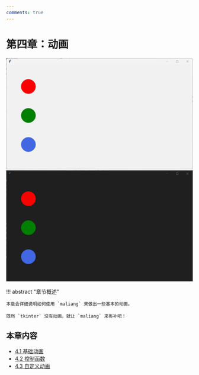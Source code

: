 ```yaml
---
comments: true
---
```


# 第四章：动画

![preview-light](images/1-2.light.gif#only-light)
![preview-dark](images/1-2.dark.gif#only-dark)

!!! abstract "章节概述"

    本章会详细说明如何使用 `maliang` 来做出一些基本的动画。

    既然 `tkinter` 没有动画，就让 `maliang` 来弥补吧！

## 本章内容

* [4.1 基础动画](1.md)
* [4.2 控制函数](2.md)
* [4.3 自定义动画](3.md)
